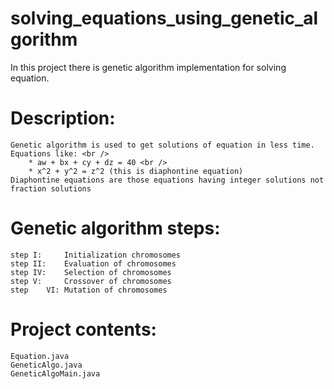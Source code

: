# solving_equations_using_genetic_algorithm
In this project there is genetic algorithm implementation for solving equation.

# Description:
	Genetic algorithm is used to get solutions of equation in less time.
	Equations like: <br />
		* aw + bx + cy + dz = 40 <br />
		* x^2 + y^2 = z^2 (this is diaphontine equation)
	Diaphontine equations are those equations having integer solutions not fraction solutions
	
# Genetic algorithm steps:
	step I:		Initialization chromosomes
	step II:	Evaluation of chromosomes
	step IV:	Selection of chromosomes
	step V:		Crossover of chromosomes
	step	VI:	Mutation of chromosomes

# Project contents:
	Equation.java
	GeneticAlgo.java
	GeneticAlgoMain.java
